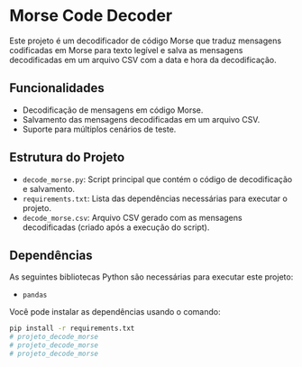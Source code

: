 # Morse Code Decoder

Este projeto é um decodificador de código Morse que traduz mensagens codificadas em Morse para texto legível e salva as mensagens decodificadas em um arquivo CSV com a data e hora da decodificação.

## Funcionalidades

- Decodificação de mensagens em código Morse.
- Salvamento das mensagens decodificadas em um arquivo CSV.
- Suporte para múltiplos cenários de teste.

## Estrutura do Projeto

- `decode_morse.py`: Script principal que contém o código de decodificação e salvamento.
- `requirements.txt`: Lista das dependências necessárias para executar o projeto.
- `decode_morse.csv`: Arquivo CSV gerado com as mensagens decodificadas (criado após a execução do script).

## Dependências

As seguintes bibliotecas Python são necessárias para executar este projeto:

- `pandas`

Você pode instalar as dependências usando o comando:

```bash
pip install -r requirements.txt
# projeto_decode_morse
# projeto_decode_morse
# projeto_decode_morse
